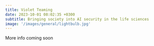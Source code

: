```yaml
---
title: Violet Teaming
date: 2023-10-01 08:02:35 +0300
subtitle: Bringing society into AI security in the life sciences
image: '/images/general/lightbulb.jpg'
---
```


More info coming soon